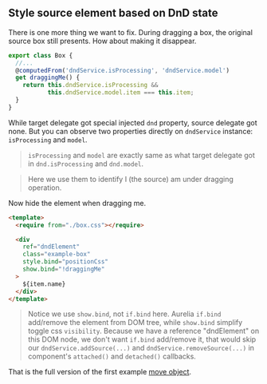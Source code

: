 ## Style source element based on DnD state

There is one more thing we want to fix. During dragging a box, the original source box still presents. How about making it disappear.

```javascript
export class Box {
  //...
  @computedFrom('dndService.isProcessing', 'dndService.model')
  get draggingMe() {
    return this.dndService.isProcessing &&
           this.dndService.model.item === this.item;
  }
}
```

While target delegate got special injected `dnd` property, source delegate got none. But you can observe two properties directly on `dndService` instance: `isProcessing` and `model`.

> `isProcessing` and `model` are exactly same as what target delegate got in `dnd.isProcessing` and `dnd.model`.

> Here we use them to identify I (the source) am under dragging operation.

Now hide the element when dragging me.

```html
<template>
  <require from="./box.css"></require>

  <div
    ref="dndElement"
    class="example-box"
    style.bind="positionCss"
    show.bind="!draggingMe"
  >
    ${item.name}
  </div>
</template>
```

> Notice we use `show.bind`, not `if.bind` here. Aurelia `if.bind` add/remove the element from DOM tree, while `show.bind` simplify toggle css `visibility`. Because we have a reference "dndElement" on this DOM node, we don't want `if.bind` add/remove it, that would skip our `dndService.addSource(...)` and `dndService.removeSource(...)` in component's `attached()` and `detached()` callbacks.

That is the full version of the first example [move object](#/simple).
